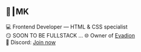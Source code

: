 ## 👑┃MK

💻 Frontend Developer — HTML & CSS specialist  
😏 SOON TO BE FULLSTACK ...
🌐 Owner of [Evadion](https://evadion.org)  
💬 Discord: [Join now](https://discord.com/invite/BJwdeHAsuR)

